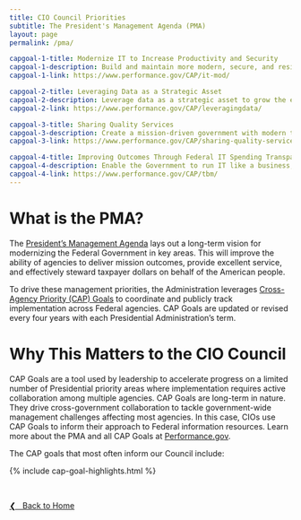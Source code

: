 ```yaml
---
title: CIO Council Priorities
subtitle: The President's Management Agenda (PMA)
layout: page
permalink: /pma/

capgoal-1-title: Modernize IT to Increase Productivity and Security
capgoal-1-description: Build and maintain more modern, secure, and resilient IT to enhance mission delivery and productivity – driving value by increasing efficiencies of Government IT.
capgoal-1-link: https://www.performance.gov/CAP/it-mod/

capgoal-2-title: Leveraging Data as a Strategic Asset
capgoal-2-description: Leverage data as a strategic asset to grow the economy, increase the effectiveness of the Federal Government, facilitate oversight, and promote transparency.
capgoal-2-link: https://www.performance.gov/CAP/leveragingdata/

capgoal-3-title: Sharing Quality Services
capgoal-3-description: Create a mission-driven government with modern technology and services that enable the workforce to better serve the American taxpayer.
capgoal-3-link: https://www.performance.gov/CAP/sharing-quality-services/

capgoal-4-title: Improving Outcomes Through Federal IT Spending Transparency
capgoal-4-description: Enable the Government to run IT like a business, drive innovation & business transformation, improve services to citizens, add cost transparency, and increase accountability. 
capgoal-4-link: https://www.performance.gov/CAP/tbm/
---
```


# What is the PMA? #
The [President’s Management Agenda](https://www.performance.gov/PMA/PMA.html) lays out a long-term vision for modernizing the Federal Government in key areas. This will improve the ability of agencies to deliver mission outcomes, provide excellent service, and effectively steward taxpayer dollars on behalf of the American people.

To drive these management priorities, the Administration leverages [Cross-Agency Priority (CAP) Goals](https://www.performance.gov/CAP/overview/) to coordinate and publicly track implementation across Federal agencies. CAP Goals are updated or revised every four years with each Presidential Administration’s term.

# Why This Matters to the CIO Council #
CAP Goals are a tool used by leadership to accelerate progress on a limited number of Presidential priority areas where implementation requires active collaboration among multiple agencies. CAP Goals are long-term in nature. They drive cross-government collaboration to tackle government-wide management challenges affecting most agencies. In this case, CIOs use CAP Goals to inform their approach to Federal information resources. Learn more about the PMA and all CAP Goals at [Performance.gov]( https://www.performance.gov/).

The CAP goals that most often inform our Council include:

  {% include cap-goal-highlights.html %}

&nbsp;

<a href="{{site.baseurl}}">&#10094; &nbsp; Back to Home</a><br>

<!---HIDDEN TEXT IN CASE WE NEED TO REVERT TO PLAIN TEXT FORMAT

### Modernize IT to Increase Productivity and Security ###

**Goal Statement**
The Executive Branch will build and maintain more modern, secure, and resilient information technology (IT) to enhance mission delivery and productivity – driving value by increasing efficiencies of Government IT spending while potentially reducing costs, increasing efficiencies, and enhancing citizen engagement and satisfaction with the services we provide.

[Learn more about the IT Modernization CAP Goal here.](https://www.performance.gov/CAP/it-mod/)

### Leveraging Data as a Strategic Asset ###

**Goal Statement**
Leverage data as a strategic asset to grow the economy, increase the effectiveness of the Federal Government, facilitate oversight, and promote transparency.

[Learn more about the Data, Accountability and Transparency CAP Goal here.](https://www.performance.gov/CAP/leveragingdata/)

### Sharing Quality Services ###

**Goal Statement**
To create a mission-driven government with modern technology and services that enable the workforce to better serve the American taxpayer.

[Learn more about Sharing Quality Goals CAP Goal here.](https://www.performance.gov/CAP/sharing-quality-services/)

### Improving Outcomes Through Federal IT Spending Transparency ###

**Goal Statement**
This goal will improve business, financial, and acquisition outcomes; enable Federal executives to make data-driven decisions and analyze trade-offs between cost, quality, and value of IT investments; reduce agency burden for reporting IT budget, spend, and performance data by automating the use of authoritative data sources; and enable IT benchmarking across Federal Government agencies and with other public and private sector organizations.

[Learn more about the Federal IT Spending Transparency CAP Goal here.](https://www.performance.gov/CAP/tbm/)
-->
